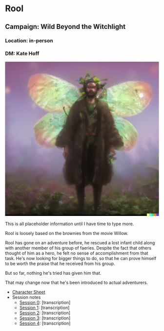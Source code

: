 # Rool
## Campaign: Wild Beyond the Witchlight
### Location: in-person
### DM: Kate Hoff

![](RoolPortrait.png)

This is all placeholder information until I have time to type more.

Rool is loosely based on the brownies from the movie Willow.

Rool has gone on an adventure before, he rescued a lost infant child along with another member of his
group of faeries. Despite the fact that others thought of him as a hero, he felt no sense of accomplishment
from that task. He's now looking for bigger things to do, so that he can prove himself to be worth the 
praise that he received from his group.

But so far, nothing he's tried has given him that.

That may change now that he's been introduced to actual adventurers.

* [Character Sheet](https://ddb.ac/characters/73151462/6veXru)
* Session notes
  * [Session 0](session_notes/Wild%20Beyond%20the%20Witchlight%20Session%200%202022-08-25%20%5BD&D%5D.pdf): [transcription]
  * [Session 1](session_notes/Wild%20Beyond%20the%20Witchlight%20Session%201%202022-09-01%20%5BD&D%5D.pdf): [transcription]
  * [Session 2](session_notes/Wild%20Beyond%20the%20Witchlight%20Session%202%202022-09-08%20%5BD&D%5D.pdf): [transcription]
  * [Session 3](session_notes/Wild%20Beyond%20the%20Witchlight%20Session%203%202022-09-15%20%5BD&D%5D.pdf): [transcription]
  * [Session 4](session_notes/Wild%20Beyond%20the%20Witchlight%20Session%204%202022-09-22%20%5BD&D%5D.pdf): [transcription]
  